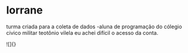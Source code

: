 # lorrane
turma criada para a coleta de dados
-aluna de programação do cólegio civico militar teotônio vilela
eu achei difícil o acesso da conta.




![]{}
